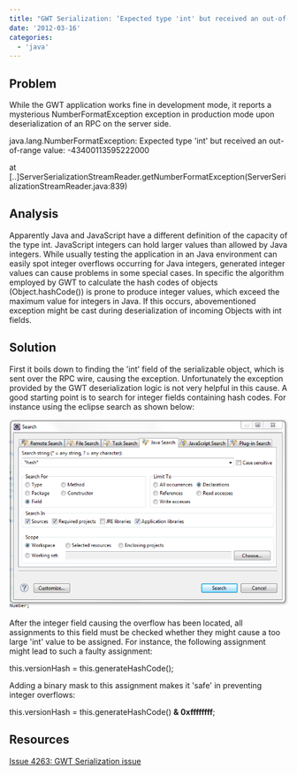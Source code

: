 ```yaml
---
title: "GWT Serialization: ‘Expected type 'int' but received an out-of-range value’"
date: '2012-03-16'
categories:
  - 'java'
---
```


## Problem

While the GWT application works fine in development mode, it reports a mysterious NumberFormatException exception in production mode upon deserialization of an RPC on the server side.

java.lang.NumberFormatException: Expected type 'int' but received an out-of-range value: -43400113595222000

at \[..\]ServerSerializationStreamReader.getNumberFormatException(ServerSerializationStreamReader.java:839)

## Analysis

Apparently Java and JavaScript have a different definition of the capacity of the type int. JavaScript integers can hold larger values than allowed by Java integers. While usually testing the application in an Java environment can easily spot integer overflows occurring for Java integers, generated integer values can cause problems in some special cases. In specific the algorithm employed by GWT to calculate the hash codes of objects (Object.hashCode()) is prone to produce integer values, which exceed the maximum value for integers in Java. If this occurs, abovementioned exception might be cast during deserialization of incoming Objects with int fields.

## Solution

First it boils down to finding the 'int' field of the serializable object, which is sent over the RPC wire, causing the exception. Unfortunately the exception provided by the GWT deserialization logic is not very helpful in this cause. A good starting point is to search for integer fields containing hash codes. For instance using the eclipse search as shown below:

![](images/031612_0727_gwtserializ1.png)

After the integer field causing the overflow has been located, all assignments to this field must be checked whether they might cause a too large 'int' value to be assigned. For instance, the following assignment might lead to such a faulty assignment:

this.versionHash = this.generateHashCode();

Adding a binary mask to this assignment makes it 'safe' in preventing integer overflows:

this.versionHash = this.generateHashCode() **& 0xffffffff**;

## Resources

[Issue 4263: GWT Serialization issue](http://code.google.com/p/google-web-toolkit/issues/detail?id=4263)
